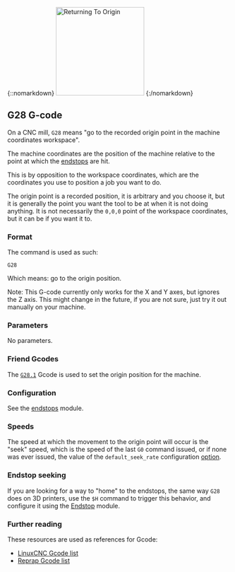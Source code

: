 {::nomarkdown}
<img src="images/cnc-returning-to-origin.png" alt="Returning To Origin" width=200 height=200>
{:/nomarkdown}
## G28 G-code

On a CNC mill, `G28` means "go to the recorded origin point in the machine coordinates workspace".

The machine coordinates are the position of the machine relative to the point at which the [endstops](endstops) are hit.

This is by opposition to the workspace coordinates, which are the coordinates you use to position a job you want to do.

The origin point is a recorded position, it is arbitrary and you choose it, but it is generally the point you want the tool to be at when it is not doing anything. It is not necessarily the `0,0,0` point of the workspace coordinates, but it can be if you want it to.

### Format

The command is used as such:

```
G28
```

Which means: go to the origin position.

Note: This G-code currently only works for the X and Y axes, but ignores the Z axis. This might change in the future, if you are not sure, just try it out manually on your machine.

### Parameters

No parameters.

### Friend Gcodes

The [`G28.1`](g28-1) Gcode is used to set the origin position for the machine.

### Configuration

See the [endstops](endstops) module.

### Speeds

The speed at which the movement to the origin point will occur is the "seek" speed, which is the speed of the last `G0` command issued, or if none was ever issued, the value of the `default_seek_rate` configuration [option](configuring-smoothie).

### Endstop seeking

If you are looking for a way to "home" to the endstops, the same way `G28` does on 3D printers, use the `$H` command to trigger this behavior, and configure it using the [Endstop](endstops) module.

### Further reading

These resources are used as references for Gcode:
* [LinuxCNC Gcode list](http://linuxcnc.org/docs/html/gcode.html)
* [Reprap Gcode list](http://reprap.org/wiki/G-code)
